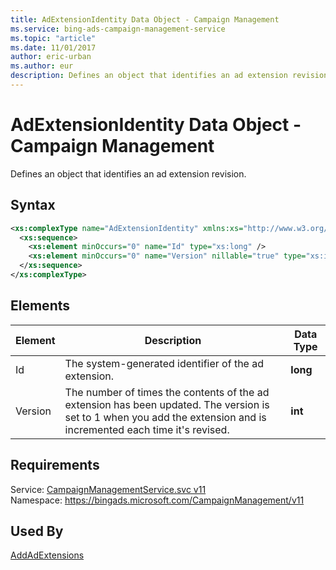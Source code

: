 ```yaml
---
title: AdExtensionIdentity Data Object - Campaign Management
ms.service: bing-ads-campaign-management-service
ms.topic: "article"
ms.date: 11/01/2017
author: eric-urban
ms.author: eur
description: Defines an object that identifies an ad extension revision.
---
```

# AdExtensionIdentity Data Object - Campaign Management
Defines an object that identifies an ad extension revision.

## Syntax
```xml
<xs:complexType name="AdExtensionIdentity" xmlns:xs="http://www.w3.org/2001/XMLSchema">
  <xs:sequence>
    <xs:element minOccurs="0" name="Id" type="xs:long" />
    <xs:element minOccurs="0" name="Version" nillable="true" type="xs:int" />
  </xs:sequence>
</xs:complexType>
```

## <a name="elements"></a>Elements

|Element|Description|Data Type|
|-----------|---------------|-------------|
|<a name="id"></a>Id|The system-generated identifier of the ad extension.|**long**|
|<a name="version"></a>Version|The number of times the contents of the ad extension has been updated. The version is set to 1 when you add the extension and is incremented each time it's revised.|**int**|

## Requirements
Service: [CampaignManagementService.svc v11](https://campaign.api.bingads.microsoft.com/Api/Advertiser/CampaignManagement/v11/CampaignManagementService.svc)  
Namespace: https://bingads.microsoft.com/CampaignManagement/v11  

## Used By
[AddAdExtensions](addadextensions.md)  
